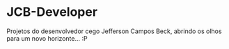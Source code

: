 # JCB-Developer
Projetos do desenvolvedor cego Jefferson Campos Beck, abrindo os olhos para um novo horizonte... :P
